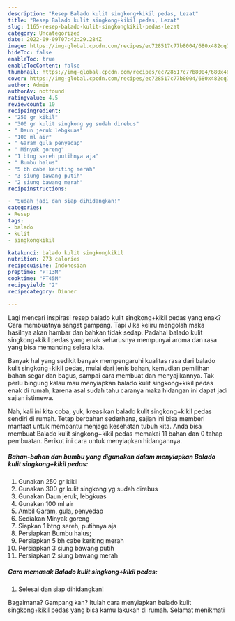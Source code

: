 ```yaml
---
description: "Resep Balado kulit singkong+kikil pedas, Lezat"
title: "Resep Balado kulit singkong+kikil pedas, Lezat"
slug: 1165-resep-balado-kulit-singkongkikil-pedas-lezat
category: Uncategorized
date: 2022-09-09T07:42:29.284Z
image: https://img-global.cpcdn.com/recipes/ec728517c77b8004/680x482cq70/balado-kulit-singkongkikil-pedas-foto-resep-utama.jpg
hideToc: false
enableToc: true
enableTocContent: false
thumbnail: https://img-global.cpcdn.com/recipes/ec728517c77b8004/680x482cq70/balado-kulit-singkongkikil-pedas-foto-resep-utama.jpg
cover: https://img-global.cpcdn.com/recipes/ec728517c77b8004/680x482cq70/balado-kulit-singkongkikil-pedas-foto-resep-utama.jpg
author: Admin
authorAv: notfound
ratingvalue: 4.5
reviewcount: 10
recipeingredient:
- "250 gr kikil"
- "300 gr kulit singkong yg sudah direbus"
- " Daun jeruk lebgkuas"
- "100 ml air"
- " Garam gula penyedap"
- " Minyak goreng"
- "1 btng sereh putihnya aja"
- " Bumbu halus"
- "5 bh cabe keriting merah"
- "3 siung bawang putih"
- "2 siung bawang merah"
recipeinstructions:

- "Sudah jadi dan siap dihidangkan!"
categories:
- Resep
tags:
- balado
- kulit
- singkongkikil

katakunci: balado kulit singkongkikil 
nutrition: 273 calories
recipecuisine: Indonesian
preptime: "PT13M"
cooktime: "PT45M"
recipeyield: "2"
recipecategory: Dinner

---
```



Lagi mencari inspirasi resep balado kulit singkong+kikil pedas yang enak? Cara membuatnya sangat gampang. Tapi Jika keliru mengolah maka hasilnya akan hambar dan bahkan tidak sedap. Padahal balado kulit singkong+kikil pedas yang enak seharusnya mempunyai aroma dan rasa yang bisa memancing selera kita.


Banyak hal yang sedikit banyak mempengaruhi kualitas rasa dari balado kulit singkong+kikil pedas, mulai dari jenis bahan, kemudian pemilihan bahan segar dan bagus, sampai cara membuat dan menyajikannya. Tak perlu bingung kalau mau menyiapkan balado kulit singkong+kikil pedas enak di rumah, karena asal sudah tahu caranya maka hidangan ini dapat jadi sajian istimewa.




Nah, kali ini kita coba, yuk, kreasikan balado kulit singkong+kikil pedas sendiri di rumah. Tetap berbahan sederhana, sajian ini bisa memberi manfaat untuk membantu menjaga kesehatan tubuh kita. Anda bisa membuat Balado kulit singkong+kikil pedas memakai 11 bahan dan 0 tahap pembuatan. Berikut ini cara untuk menyiapkan hidangannya.

<!--inarticleads1-->

##### Bahan-bahan dan bumbu yang digunakan dalam menyiapkan Balado kulit singkong+kikil pedas:

1. Gunakan 250 gr kikil
1. Gunakan 300 gr kulit singkong yg sudah direbus
1. Gunakan  Daun jeruk, lebgkuas
1. Gunakan 100 ml air
1. Ambil  Garam, gula, penyedap
1. Sediakan  Minyak goreng
1. Siapkan 1 btng sereh, putihnya aja
1. Persiapkan  Bumbu halus;
1. Persiapkan 5 bh cabe keriting merah
1. Persiapkan 3 siung bawang putih
1. Persiapkan 2 siung bawang merah




<!--inarticleads2-->

##### Cara memasak Balado kulit singkong+kikil pedas:


1. Selesai dan siap dihidangkan!



Bagaimana? Gampang kan? Itulah cara menyiapkan balado kulit singkong+kikil pedas yang bisa kamu lakukan di rumah. Selamat menikmati
